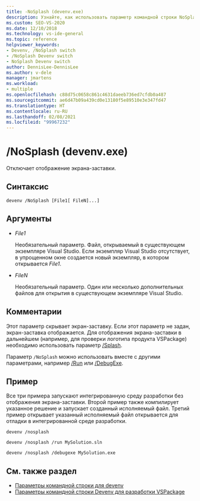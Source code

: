 ```yaml
---
title: -NoSplash (devenv.exe)
description: Узнайте, как использовать параметр командной строки NoSplash devenv, чтобы запретить отображение экрана-заставки.
ms.custom: SEO-VS-2020
ms.date: 12/10/2018
ms.technology: vs-ide-general
ms.topic: reference
helpviewer_keywords:
- Devenv, /NoSplash switch
- /NoSplash Devenv switch
- NoSplash Devenv switch
author: DennisLee-DennisLee
ms.author: v-dele
manager: jmartens
ms.workload:
- multiple
ms.openlocfilehash: c88d75c0658c861c4631daeeb736ed7cfdb0a487
ms.sourcegitcommit: ae6d47b09a439cd0e13180f5e89510e3e347fd47
ms.translationtype: HT
ms.contentlocale: ru-RU
ms.lasthandoff: 02/08/2021
ms.locfileid: "99967232"
---
```

# <a name="nosplash-devenvexe"></a>/NoSplash (devenv.exe)

Отключает отображение экрана-заставки.

## <a name="syntax"></a>Синтаксис

```shell
devenv /NoSplash [File1[ FileN]...]
```

## <a name="arguments"></a>Аргументы

- *File1*

  Необязательный параметр. Файл, открываемый в существующем экземпляре Visual Studio. Если экземпляр Visual Studio отсутствует, в упрощенном окне создается новый экземпляр, в котором открывается *File1*.

- *FileN*

  Необязательный параметр. Один или несколько дополнительных файлов для открытия в существующем экземпляре Visual Studio.

## <a name="remarks"></a>Комментарии

Этот параметр скрывает экран-заставку. Если этот параметр не задан, экран-заставка отображается. Для отображения экрана-заставки в дальнейшем (например, для проверки логотипа продукта VSPackage) необходимо использовать параметр [/Splash](../../extensibility/devenv-command-line-switches-for-vspackage-development.md).

Параметр `/NoSplash` можно использовать вместе с другими параметрами, например [/Run](run-devenv-exe.md) или [/DebugExe](debugexe-devenv-exe.md).

## <a name="example"></a>Пример

Все три примера запускают интегрированную среду разработки без отображения экрана-заставки. Второй пример также компилирует указанное решение и запускает созданный исполняемый файл. Третий пример открывает указанный исполняемый файл открывается для отладки в интегрированной среде разработки.

```shell
devenv /nosplash

devenv /nosplash /run MySolution.sln

devenv /nosplash /debugexe MySolution.exe
```

## <a name="see-also"></a>См. также раздел

- [Параметры командной строки для devenv](../../ide/reference/devenv-command-line-switches.md)
- [Параметры командной строки Devenv для разработки VSPackage](../../extensibility/devenv-command-line-switches-for-vspackage-development.md)
